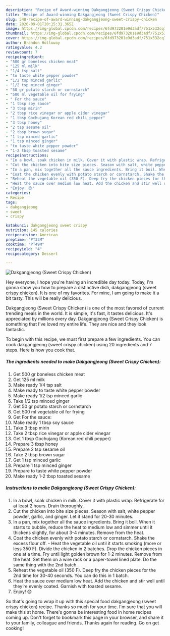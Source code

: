 ```yaml
---
description: "Recipe of Award-winning Dakgangjeong (Sweet Crispy Chicken)"
title: "Recipe of Award-winning Dakgangjeong (Sweet Crispy Chicken)"
slug: 548-recipe-of-award-winning-dakgangjeong-sweet-crispy-chicken
date: 2020-09-01T20:15:31.365Z
image: https://img-global.cpcdn.com/recipes/6fd973201e9d3adf/751x532cq70/dakgangjeong-sweet-crispy-chicken-recipe-main-photo.jpg
thumbnail: https://img-global.cpcdn.com/recipes/6fd973201e9d3adf/751x532cq70/dakgangjeong-sweet-crispy-chicken-recipe-main-photo.jpg
cover: https://img-global.cpcdn.com/recipes/6fd973201e9d3adf/751x532cq70/dakgangjeong-sweet-crispy-chicken-recipe-main-photo.jpg
author: Brandon Holloway
ratingvalue: 4.2
reviewcount: 7
recipeingredient:
- "500 gr boneless chicken meat"
- "125 ml milk"
- "1/4 tsp salt"
- "to taste white pepper powder"
- "1/2 tsp minced garlic"
- "1/2 tsp minced ginger"
- "50 gr potato starch or cornstarch"
- "500 ml vegetable oil for frying"
- " For the sauce"
- "1 tbsp soy sauce"
- "3 tbsp mirin"
- "2 tbsp rice vinegar or apple cider vinegar"
- "1 tbsp Gochujang Korean red chili pepper"
- "3 tbsp honey"
- "2 tsp sesame oil"
- "2 tbsp brown sugar"
- "1 tsp minced garlic"
- "1 tsp minced ginger"
- "to taste white pepper powder"
- "1-2 tbsp toasted sesame"
recipeinstructions:
- "In a bowl, soak chicken in milk. Cover it with plastic wrap. Refrigerate for at least 2 hours. Drain thoroughly."
- "Cut the chicken into bite size pieces. Season with salt, white pepper powder, garlic, and ginger. Let it stand for 20-30 minutes."
- "In a pan, mix together all the sauce ingredients. Bring it boil. When it starts to bubble, reduce the heat to medium low and simmer until it thickens slightly, for about 3-4 minutes. Remove from the heat."
- "Coat the chicken evenly with potato starch or cornstarch. Shake the excess flour off. Heat the vegetable oil until it starts smoking (more or less 350 F). Divide the chicken in 2 batches. Drop the chicken pieces in one at a time. Fry until light golden brown for 1-2 minutes. Remove from the heat. Set them on a wire rack or a paper-towel lined plate. Do the same thing with the 2nd batch."
- "Reheat the vegetable oil (350 F). Deep fry the chicken pieces for the 2nd time for 30-40 seconds. You can do this in 1 batch."
- "Heat the sauce over medium low heat. Add the chicken and stir well until they’re evenly coated. Garnish with toasted sesame."
- "Enjoy! 😊"
categories:
- Recipe
tags:
- dakgangjeong
- sweet
- crispy

katakunci: dakgangjeong sweet crispy 
nutrition: 145 calories
recipecuisine: American
preptime: "PT33M"
cooktime: "PT49M"
recipeyield: "4"
recipecategory: Dessert

---
```



![Dakgangjeong (Sweet Crispy Chicken)](https://img-global.cpcdn.com/recipes/6fd973201e9d3adf/751x532cq70/dakgangjeong-sweet-crispy-chicken-recipe-main-photo.jpg)

Hey everyone, I hope you're having an incredible day today. Today, I'm gonna show you how to prepare a distinctive dish, dakgangjeong (sweet crispy chicken). It is one of my favorites. For mine, I am going to make it a bit tasty. This will be really delicious.



Dakgangjeong (Sweet Crispy Chicken) is one of the most favored of current trending meals in the world. It is simple, it's fast, it tastes delicious. It's appreciated by millions every day. Dakgangjeong (Sweet Crispy Chicken) is something that I've loved my entire life. They are nice and they look fantastic.


To begin with this recipe, we must first prepare a few ingredients. You can cook dakgangjeong (sweet crispy chicken) using 20 ingredients and 7 steps. Here is how you cook that.

##### The ingredients needed to make Dakgangjeong (Sweet Crispy Chicken):

1. Get 500 gr boneless chicken meat
1. Get 125 ml milk
1. Make ready 1/4 tsp salt
1. Make ready to taste white pepper powder
1. Make ready 1/2 tsp minced garlic
1. Take 1/2 tsp minced ginger
1. Get 50 gr potato starch or cornstarch
1. Get 500 ml vegetable oil for frying
1. Get  For the sauce:
1. Make ready 1 tbsp soy sauce
1. Take 3 tbsp mirin
1. Take 2 tbsp rice vinegar or apple cider vinegar
1. Get 1 tbsp Gochujang (Korean red chili pepper)
1. Prepare 3 tbsp honey
1. Prepare 2 tsp sesame oil
1. Take 2 tbsp brown sugar
1. Get 1 tsp minced garlic
1. Prepare 1 tsp minced ginger
1. Prepare to taste white pepper powder
1. Make ready 1-2 tbsp toasted sesame




##### Instructions to make Dakgangjeong (Sweet Crispy Chicken):

1. In a bowl, soak chicken in milk. Cover it with plastic wrap. Refrigerate for at least 2 hours. Drain thoroughly.
1. Cut the chicken into bite size pieces. Season with salt, white pepper powder, garlic, and ginger. Let it stand for 20-30 minutes.
1. In a pan, mix together all the sauce ingredients. Bring it boil. When it starts to bubble, reduce the heat to medium low and simmer until it thickens slightly, for about 3-4 minutes. Remove from the heat.
1. Coat the chicken evenly with potato starch or cornstarch. Shake the excess flour off. - Heat the vegetable oil until it starts smoking (more or less 350 F). Divide the chicken in 2 batches. Drop the chicken pieces in one at a time. Fry until light golden brown for 1-2 minutes. Remove from the heat. Set them on a wire rack or a paper-towel lined plate. Do the same thing with the 2nd batch.
1. Reheat the vegetable oil (350 F). Deep fry the chicken pieces for the 2nd time for 30-40 seconds. You can do this in 1 batch.
1. Heat the sauce over medium low heat. Add the chicken and stir well until they’re evenly coated. Garnish with toasted sesame.
1. Enjoy! 😊




So that's going to wrap it up with this special food dakgangjeong (sweet crispy chicken) recipe. Thanks so much for your time. I'm sure that you will make this at home. There's gonna be interesting food in home recipes coming up. Don't forget to bookmark this page in your browser, and share it to your family, colleague and friends. Thanks again for reading. Go on get cooking!
